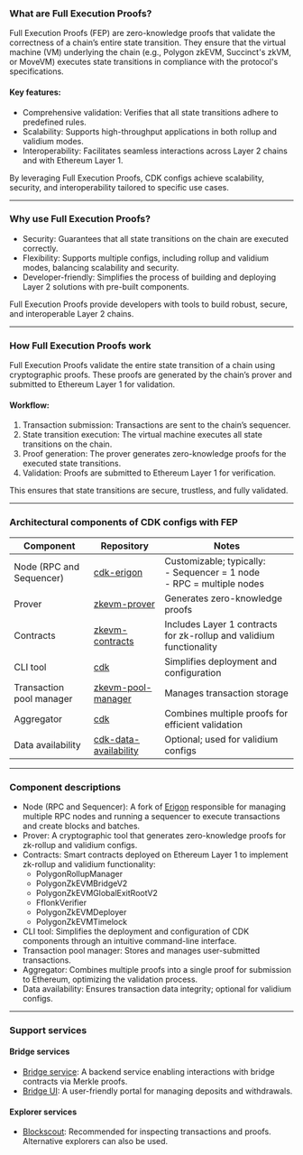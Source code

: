 ### What are Full Execution Proofs?

Full Execution Proofs (FEP) are zero-knowledge proofs that validate the correctness of a chain’s entire state transition. They ensure that the virtual machine (VM) underlying the chain (e.g., Polygon zkEVM, Succinct's zkVM, or MoveVM) executes state transitions in compliance with the protocol's specifications.

#### Key features:
- Comprehensive validation: Verifies that all state transitions adhere to predefined rules.
- Scalability: Supports high-throughput applications in both rollup and validium modes.
- Interoperability: Facilitates seamless interactions across Layer 2 chains and with Ethereum Layer 1.

By leveraging Full Execution Proofs, CDK configs achieve scalability, security, and interoperability tailored to specific use cases.

---

### Why use Full Execution Proofs?

- Security: Guarantees that all state transitions on the chain are executed correctly.
- Flexibility: Supports multiple configs, including rollup and validium modes, balancing scalability and security.
- Developer-friendly: Simplifies the process of building and deploying Layer 2 solutions with pre-built components.

Full Execution Proofs provide developers with tools to build robust, secure, and interoperable Layer 2 chains.

---

### How Full Execution Proofs work

Full Execution Proofs validate the entire state transition of a chain using cryptographic proofs. These proofs are generated by the chain’s prover and submitted to Ethereum Layer 1 for validation.

#### Workflow:
1. Transaction submission: Transactions are sent to the chain’s sequencer.
2. State transition execution: The virtual machine executes all state transitions on the chain.
3. Proof generation: The prover generates zero-knowledge proofs for the executed state transitions.
4. Validation: Proofs are submitted to Ethereum Layer 1 for verification.

This ensures that state transitions are secure, trustless, and fully validated.

---

### Architectural components of CDK configs with FEP

| Component                | Repository                                                                                   | Notes                                                       |
|--------------------------|---------------------------------------------------------------------------------------------|-------------------------------------------------------------|
| Node (RPC and Sequencer) | [cdk-erigon](https://github.com/0xPolygonHermez/cdk-erigon/releases)                        | Customizable; typically:<br>- Sequencer = 1 node<br>- RPC = multiple nodes |
| Prover                   | [zkevm-prover](https://hub.docker.com/r/hermeznetwork/zkevm-prover/tags)                    | Generates zero-knowledge proofs                             |
| Contracts                | [zkevm-contracts](https://github.com/0xPolygonHermez/zkevm-contracts)                       | Includes Layer 1 contracts for zk-rollup and validium functionality |
| CLI tool                 | [cdk](https://github.com/0xPolygon/cdk/releases)                                            | Simplifies deployment and configuration                     |
| Transaction pool manager | [zkevm-pool-manager](https://github.com/0xPolygon/zkevm-pool-manager)                       | Manages transaction storage                                 |
| Aggregator               | [cdk](https://github.com/0xPolygon/cdk/releases)                                            | Combines multiple proofs for efficient validation           |
| Data availability        | [cdk-data-availability](https://github.com/0xPolygon/cdk-data-availability)                | Optional; used for validium configs                         |

---

### Component descriptions

- Node (RPC and Sequencer): A fork of [Erigon](https://github.com/ledgerwatch/erigon) responsible for managing multiple RPC nodes and running a sequencer to execute transactions and create blocks and batches.
- Prover: A cryptographic tool that generates zero-knowledge proofs for zk-rollup and validium configs.
- Contracts: Smart contracts deployed on Ethereum Layer 1 to implement zk-rollup and validium functionality:
  - PolygonRollupManager
  - PolygonZkEVMBridgeV2
  - PolygonZkEVMGlobalExitRootV2
  - FflonkVerifier
  - PolygonZkEVMDeployer
  - PolygonZkEVMTimelock
- CLI tool: Simplifies the deployment and configuration of CDK components through an intuitive command-line interface.
- Transaction pool manager: Stores and manages user-submitted transactions.
- Aggregator: Combines multiple proofs into a single proof for submission to Ethereum, optimizing the validation process.
- Data availability: Ensures transaction data integrity; optional for validium configs.

---

### Support services

#### Bridge services
- [Bridge service](https://github.com/0xPolygonHermez/zkevm-bridge-service): A backend service enabling interactions with bridge contracts via Merkle proofs.
- [Bridge UI](https://portal.polygon.technology/): A user-friendly portal for managing deposits and withdrawals.

#### Explorer services
- [Blockscout](https://github.com/0xPolygonHermez/blockscout): Recommended for inspecting transactions and proofs. Alternative explorers can also be used.